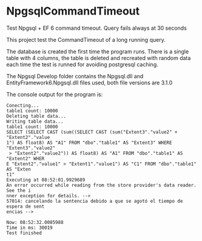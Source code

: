 # NpgsqlCommandTimeout
Test Npgsql + EF 6 command timeout. Query fails always at 30 seconds

This project test the CommandTimeout of a long running query.

The database is created the first time the program runs.
There is a single table with 4 columns, the table is deleted and recreated with random data each time the test is runned
for avoiding postgresql caching.

The Npgsql Develop folder contains the Npgsql.dll and EntityFramework6.Npgsql.dll files used, both file versions are 3.1.0

The console output for the program is:

```
Conecting...
table1 count: 10000
Deleting table data...
Writing table data...
table1 count: 10000
SELECT (SELECT CAST (sum((SELECT CAST (sum("Extent3"."value2" + "Extent2"."value
1") AS float8) AS "A1" FROM "dbo"."table1" AS "Extent3" WHERE "Extent3"."value2"
 > "Extent2"."value2")) AS float8) AS "A1" FROM "dbo"."table1" AS "Extent2" WHER
E "Extent2"."value1" > "Extent1"."value1") AS "C1" FROM "dbo"."table1" AS "Exten
t1"
Executing at 08:52:01.9929689
An error occurred while reading from the store provider's data reader. See the i
nner exception for details. -->
57014: cancelando la sentencia debido a que se agotó el tiempo de espera de sent
encias -->

Now: 08:52:32.0085988
Time in ms: 30019
Test finished
```

